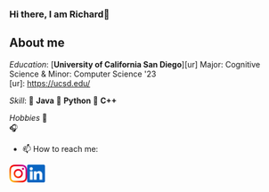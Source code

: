 ### Hi there, I am Richard👋


About me 
----
*Education*:
[**University of California San Diego**][ur] Major: Cognitive Science & Minor: Computer Science '23  
[ur]: https://ucsd.edu/

*Skill*:
:pinched_fingers:         **Java**
:pinched_fingers:         **Python** 
:pinched_fingers:         **C++**

*Hobbies*
:movie_camera:  
:headphones:


- 📫 How to reach me: 
<a href="https://instagram.com/shli_rili?igshid=YmMyMTA2M2Y=">
    <img height="32" align="left" alt="Instagram" src="img/icons/instagram.png" />
</a>

<a href="https://www.linkedin.com/in/shaolong-li-0b067a224/">
    <img height="32" align="left" alt="LinkedIn" src="img/icons/linkedin.png" />
</a>

